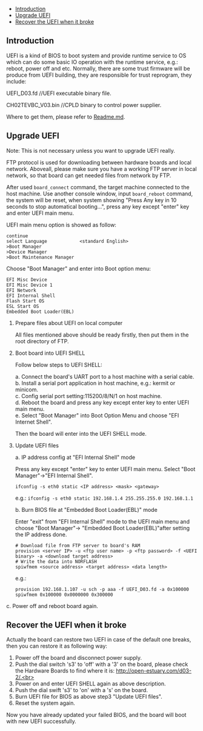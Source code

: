 * [Introduction](#1)
* [Upgrade UEFI](#2)
* [Recover the UEFI when it broke](#3)

<h2 id="1">Introduction</h2>

UEFI is a kind of BIOS to boot system and provide runtime service to OS which can do some basic IO operation with the runtime service, e.g.: reboot, power off and etc.
Normally, there are some trust firmware will be produce from UEFI building, they are responsible for trust reprogram, they include:

  UEFI_D03.fd         //UEFI executable binary file.
  
  CH02TEVBC_V03.bin   //CPLD binary to control power supplier.

Where to get them, please refer to [Readme.md](https://github.com/open-estuary/estuary/blob/master/doc/Readme.4D03.md).

<h2 id="2">Upgrade UEFI</h2>

Note: This is not necessary unless you want to upgrade UEFI really.

FTP protocol is used for downloading between hardware boards and local network. Aboveall, please make sure you have a working FTP server in local network, so that board can get needed files from network by FTP.

After used `board_connect` command, the target machine connected to the host machine. Use another console window, input `board_reboot` command, the system will be reset, when system showing "Press Any key in 10 seconds to stop automatical booting...", press any key except "enter" key and enter UEFI main menu.

UEFI main menu option is showed as follow:
```
continue 
select Language            <standard English>
>Boot Manager
>Device Manager
>Boot Maintenance Manager
```
Choose "Boot Manager" and enter into Boot option menu:
```
EFI Misc Device 
EFI Misc Device 1
EFI Network
EFI Internal Shell
Flash Start OS
ESL Start OS
Embedded Boot Loader(EBL)
```

1. Prepare files about UEFI on local computer

    All files mentioned above should be ready firstly, then put them in the root directory of FTP.

2. Boot board into UEFI SHELL

    Follow below steps to UEFI SHELL:
    
      a. Connect the board's UART port to a host machine with a serial cable.<br>
      b. Install a serial port application in host machine, e.g.: kermit or minicom.<br>
      c. Config serial port setting:115200/8/N/1 on host machine.<br>
      d. Reboot the board and press any key except enter key to enter UEFI main menu.<br>
      e. Select "Boot Manager" into Boot Option Menu and choose "EFI Internet Shell".
      
   Then the board will enter into the UEFI SHELL mode.

3. Update UEFI files

    a. IP address config at "EFI Internal Shell" mode
    
      Press any key except "enter" key to enter UEFI main menu. Select "Boot Manager"->"EFI Internal Shell".
    
    `ifconfig -s eth0 static <IP address> <mask> <gateway>`
    
    e.g.: `ifconfig -s eth0 static 192.168.1.4 255.255.255.0 192.168.1.1`
    
    b. Burn BIOS file at "Embedded Boot Loader(EBL)" mode
    
      Enter "exit" from "EFI Internal Shell" mode to the UEFI main menu and choose "Boot Manager"-> "Embedded Boot Loader(EBL)"after setting the IP address done.   
     ```shell
    # Download file from FTP server to board's RAM
    provision <server IP> -u <ftp user name> -p <ftp password> -f <UEFI binary> -a <download target address>
    # Write the data into NORFLASH
    spiwfmem <source address> <target address> <data length>
     ```
    e.g.: 
    ```shell
    provision 192.168.1.107 -u sch -p aaa -f UEFI_D03.fd -a 0x100000
    spiwfmem 0x100000 0x0000000 0x300000
    ```
    
  c. Power off and reboot board again.

<h2 id="3">Recover the UEFI when it broke</h2>

Actually the board can restore two UEFI in case of the default one breaks, then you can restore it as following way:

  1. Power off the board and disconnect power supply.<br>
  2. Push the dial switch 's3' to 'off' with a '3' on the board, please check the Hardware Boards to find where it is: http://open-estuary.com/d03-2/.<br>
  3. Power on and enter UEFI SHELL again as above description.<br>
  4. Push the dial swift 's3' to 'on' with a 's' on the board.<br>
  5. Burn UEFI file for BIOS as above step3 "Update UEFI files".<br>
  6. Reset the system again.

Now you have already updated your failed BIOS, and the board will boot with new UEFI successfully.

